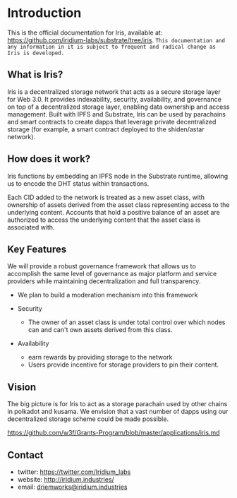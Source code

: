 # Introduction
This is the official documentation for Iris, available at: https://github.com/iridium-labs/substrate/tree/iris.
`This documentation and any information in it is subject to frequent and radical change as Iris is developed.`

## What is Iris?
Iris is a decentralized storage network that acts as a secure storage layer for Web 3.0. It provides indexability, security, availability, and governance on top of a decentralized storage layer, enabling data ownership and access management. Built with IPFS and Substrate, Iris can be used by parachains and smart contracts to create dapps that leverage private decentralized storage (for example, a smart contract deployed to the shiden/astar network).

## How does it work?
Iris functions by embedding an IPFS node in the Substrate runtime, allowing us to encode the DHT status within transactions. 

Each CID added to the network is treated as a new asset class, with ownership of assets derived from the asset class representing access to the underlying content. Accounts that hold a positive balance of an asset are authorized to access the underlying content that the asset class is associated with. 

## Key Features
  We will provide a robust governance framework that allows us to accomplish the same level of governance as major platform and service providers while maintaining decentralization and full transparency. 
  - We plan to build a moderation mechanism into this framework
  
- Security
  - The owner of an asset class is under total control over which nodes can and can't own assets derived from this class.

- Availability
  - earn rewards by providing storage to the network
  - Users provide incentive for storage providers to pin their content.

## Vision
The big picture is for Iris to act as a storage parachain used by other chains in polkadot and kusama. We envision that a vast number of dapps using our decentralized storage scheme could be made possible. 

https://github.com/w3f/Grants-Program/blob/master/applications/iris.md

## Contact
- twitter: https://twitter.com/Iridium_labs
- website: http://iridium.industries/
- email: driemworks@iridium.industries

